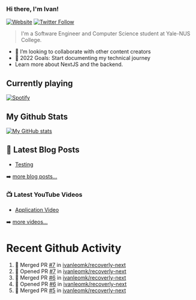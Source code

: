 ### Hi there, I'm Ivan!

[![Website](https://img.shields.io/website?label=ivanleo.com&style=for-the-badge&url=https%3A%2F%2Fivanleo.com)](https://ivanleo.com)
[![Twitter Follow](https://img.shields.io/twitter/follow/ivanleomk?color=1DA1F2&logo=twitter&style=for-the-badge)](https://twitter.com/intent/follow?screen_name=ivanleomk)

> I'm a Software Engineer and Computer Science student at Yale-NUS College.

- 👯 I’m looking to collaborate with other content creators
- 🥅 2022 Goals: Start documenting my technical journey
- Learn more about NextJS and the backend.

## Currently playing

[![Spotify](https://novatorem-ivanleomk.vercel.app/api/spotify)](https://open.spotify.com/user/ivanleomk)

## My Github Stats

[![My GitHub stats](https://github-readme-stats.vercel.app/api?username=ivanleomk)](https://github.com/ivanleomk/github-readme-stats)

## 📕 Latest Blog Posts

<!-- BLOG-POST-LIST:START -->
- [Testing](https://dev.to/ivanleomk/testing-2f4k)
<!-- BLOG-POST-LIST:END -->

➡️ [more blog posts...](https://ivanleo.com/articles)

### 📺 Latest YouTube Videos

<!-- YOUTUBE:START -->
- [Application Video](https://www.youtube.com/watch?v=92tDFP4stk0)
<!-- YOUTUBE:END -->

➡️ [more videos...](https://www.youtube.com/channel/UCsk__9hguqk3z-ilesZh4xw)

# Recent Github Activity

<!--START_SECTION:activity-->

1. 🎉 Merged PR [#7](https://github.com/ivanleomk/recoverly-next/pull/7) in [ivanleomk/recoverly-next](https://github.com/ivanleomk/recoverly-next)
2. 💪 Opened PR [#7](https://github.com/ivanleomk/recoverly-next/pull/7) in [ivanleomk/recoverly-next](https://github.com/ivanleomk/recoverly-next)
3. 🎉 Merged PR [#6](https://github.com/ivanleomk/recoverly-next/pull/6) in [ivanleomk/recoverly-next](https://github.com/ivanleomk/recoverly-next)
4. 💪 Opened PR [#6](https://github.com/ivanleomk/recoverly-next/pull/6) in [ivanleomk/recoverly-next](https://github.com/ivanleomk/recoverly-next)
5. 🎉 Merged PR [#5](https://github.com/ivanleomk/recoverly-next/pull/5) in [ivanleomk/recoverly-next](https://github.com/ivanleomk/recoverly-next)
<!--END_SECTION:activity-->
